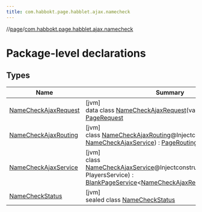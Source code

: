 ```yaml
---
title: com.habbokt.page.habblet.ajax.namecheck
---
```

//[page](../../index.html)/[com.habbokt.page.habblet.ajax.namecheck](index.html)



# Package-level declarations



## Types


| Name | Summary |
|---|---|
| [NameCheckAjaxRequest](-name-check-ajax-request/index.html) | [jvm]<br>data class [NameCheckAjaxRequest](-name-check-ajax-request/index.html)(val name: [String](https://kotlinlang.org/api/latest/jvm/stdlib/kotlin/-string/index.html)?) : [PageRequest](../com.habbokt.page/-page-request/index.html) |
| [NameCheckAjaxRouting](-name-check-ajax-routing/index.html) | [jvm]<br>class [NameCheckAjaxRouting](-name-check-ajax-routing/index.html)@Injectconstructor(service: [NameCheckAjaxService](-name-check-ajax-service/index.html)) : [PageRouting](../com.habbokt.page/-page-routing/index.html) |
| [NameCheckAjaxService](-name-check-ajax-service/index.html) | [jvm]<br>class [NameCheckAjaxService](-name-check-ajax-service/index.html)@Injectconstructor(playersService: PlayersService) : [BlankPageService](../com.habbokt.page/-blank-page-service/index.html)&lt;[NameCheckAjaxRequest](-name-check-ajax-request/index.html), [None](../com.habbokt.page/-none/index.html), [Ajax](../com.habbokt.page/-ajax/index.html)&gt; |
| [NameCheckStatus](-name-check-status/index.html) | [jvm]<br>sealed class [NameCheckStatus](-name-check-status/index.html) |

